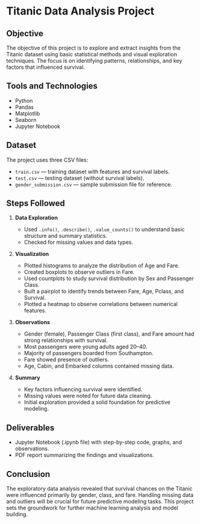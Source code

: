 # Titanic Data Analysis Project

## Objective
The objective of this project is to explore and extract insights from the Titanic dataset using basic statistical methods and visual exploration techniques. The focus is on identifying patterns, relationships, and key factors that influenced survival.

## Tools and Technologies
- Python
- Pandas
- Matplotlib
- Seaborn
- Jupyter Notebook

## Dataset
The project uses three CSV files:
- `train.csv` — training dataset with features and survival labels.
- `test.csv` — testing dataset (without survival labels).
- `gender_submission.csv` — sample submission file for reference.

## Steps Followed

1. **Data Exploration**
   - Used `.info()`, `.describe()`, `.value_counts()` to understand basic structure and summary statistics.
   - Checked for missing values and data types.

2. **Visualization**
   - Plotted histograms to analyze the distribution of Age and Fare.
   - Created boxplots to observe outliers in Fare.
   - Used countplots to study survival distribution by Sex and Passenger Class.
   - Built a pairplot to identify trends between Fare, Age, Pclass, and Survival.
   - Plotted a heatmap to observe correlations between numerical features.

3. **Observations**
   - Gender (female), Passenger Class (first class), and Fare amount had strong relationships with survival.
   - Most passengers were young adults aged 20–40.
   - Majority of passengers boarded from Southampton.
   - Fare showed presence of outliers.
   - Age, Cabin, and Embarked columns contained missing data.

4. **Summary**
   - Key factors influencing survival were identified.
   - Missing values were noted for future data cleaning.
   - Initial exploration provided a solid foundation for predictive modeling.

## Deliverables
- Jupyter Notebook (.ipynb file) with step-by-step code, graphs, and observations.
- PDF report summarizing the findings and visualizations.

## Conclusion
The exploratory data analysis revealed that survival chances on the Titanic were influenced primarily by gender, class, and fare. Handling missing data and outliers will be crucial for future predictive modeling tasks. This project sets the groundwork for further machine learning analysis and model building.


